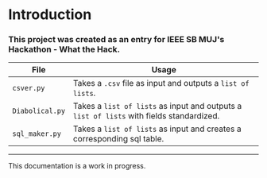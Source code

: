 # Introduction
### This project was created as an entry for IEEE SB MUJ's Hackathon - What the Hack.

<!--- List of files:
- ` => takes csv file as input and creates sql table.`
- `sql_maker.py => takes csv file as input and creates sql table.` --->

| File | Usage |
| ------ | ------ |
| `csver.py` | Takes a `.csv` file as input and outputs a `list of lists`. |
| `Diabolical.py` | Takes a `list of lists` as input and outputs a `list of lists` with fields standardized. |
| `sql_maker.py` | Takes a `list of lists` as input and creates a corresponding sql table. |

<hr>

This  documentation is a work in progress.
